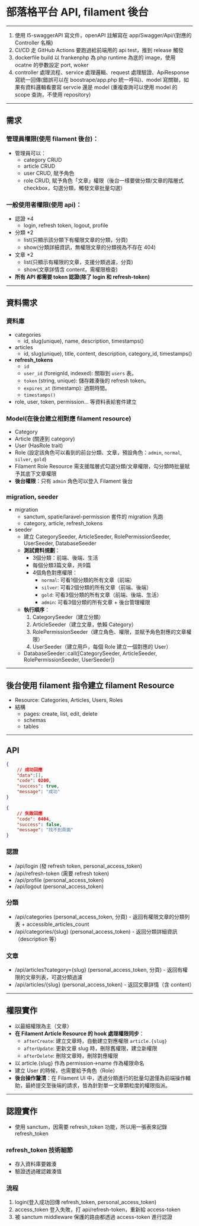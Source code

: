 # 部落格平台 API, filament 後台
---

1. 使用 l5-swaggerAPI 寫文件，openAPI 註解寫在 app/Swagger/Api/{對應的 Controller 名稱}
2. CI/CD 走 GitHub Actions 要跑過給前端用的 api test，推到 release 觸發
3. dockerfile build 以 frankenphp 為 php runtime 為底的 image，使用 ocatne 的參數設定 port, woker
4. controller 處理流程、service 處理邏輯、request 處理驗證、ApiResponse 寫統一回傳(錯誤可以在 boostrape/app.php 統一呼叫)、model 寫關聯，如果有資料邏輯看要寫 servcie 還是 model (重複查詢可以使用 model 的 scope 查詢，不使用 repository)

---
## 需求

### 管理員權限(使用 filament 後台)：
 - 管理員可以：
   - category CRUD
   - article CRUD
   - user CRUD, 賦予角色
   - role CRUD, 賦予角色「文章」權限（後台一樣要做分類/文章的階層式 checkbox，勾選分類，觸發文章批量勾選）

### 一般使用者權限(使用 api)：
 - 認證 *4
    - login, refresh token, logout, profile
 - 分類 *2
   - list(只顯示該分類下有權限文章的分類，分頁)
   - show(分類詳細資訊，無權限文章的分類視為不存在 404)
 - 文章 *2
   - list(只顯示有權限的文章，支援分類過濾，分頁)
   - show(文章詳情含 content，需權限檢查)
 - **所有 API 都需要 token 認證(除了 login 和 refresh-token)**

---
## 資料需求
### 資料庫
 - categories
   - id, slug(unique), name, description, timestamps()
 - articles
   - id, slug(unique), title, content, description, category_id, timestamps()
 - **refresh_tokens**
   - `id`
   - `user_id` (foreignId, indexed): 關聯到 `users` 表。
   - `token` (string, unique): 儲存雜湊後的 refresh token。
   - `expires_at` (timestamp): 過期時間。
   - `timestamps()`
 - role, user, token, permission... 等資料表給套件建立

### Model(在後台建立相對應 filament resource)
 - Category
 - Article (關連到 category)
 - User (HasRole trait)
 - Role (設定該角色可以看到的前台分類、文章，預設角色：`admin`, `normal`, `silver`, `gold`)
 - Filament Role Resource 需支援階層式勾選分類/文章權限，勾分類時批量賦予其底下文章權限
 - **後台權限**：只有 `admin` 角色可以登入 Filament 後台

### migration, seeder
 - migration
   - sanctum, spatie/laravel-permission 套件的 migration 先跑
   - category, article, refresh_tokens
 - seeder
   - 建立 CategorySeeder, ArticleSeeder, RolePermissionSeeder, UserSeeder, DatabaseSeeder
   - **測試資料規劃**：
     - 3個分類：前端、後端、生活
     - 每個分類3篇文章，共9篇
     - 4個角色對應權限：
       - `normal`: 可看1個分類的所有文章（前端）
       - `silver`: 可看2個分類的所有文章（前端、後端）
       - `gold`: 可看3個分類的所有文章（前端、後端、生活）
       - `admin`: 可看3個分類的所有文章 + 後台管理權限
   - **執行順序**：
     1. CategorySeeder（建立分類）
     2. ArticleSeeder（建立文章，依賴 Category）
     3. RolePermissionSeeder（建立角色、權限，並賦予角色對應的文章權限）
     4. UserSeeder（建立用戶，每個 Role 建立一個對應的 User）
   - DatabaseSeeder::call([CategorySeeder, ArticleSeeder, RolePermissionSeeder, UserSeeder])
---
## 後台使用 filament 指令建立 filament Resource
 - Resource: Categories, Articles, Users, Roles
 - 結構
   - pages: create, list, edit, delete
   - schemas
   - tables

---
## API
```json
{   
    // 成功回應
    "data":[],
    "code": 0200,
    "success": true,
    "message": "成功"
}
```
```json
{   
    // 失敗回應
    "code": 0404,
    "success": false,
    "message": "找不到頁面"
}
```
### 認證
 - /api/login (發 refresh token, personal_access_token)
 - /api/refresh-token (需要 refresh token)
 - /api/profile (personal_access_token)
 - /api/logout (personal_access_token)
### 分類
 - /api/categories (personal_access_token, 分頁) - 返回有權限文章的分類列表 + accessible_articles_count
 - /api/categories/{slug} (personal_access_token) - 返回分類詳細資訊（description 等）
### 文章
 - /api/articles?category={slug} (personal_access_token, 分頁) - 返回有權限的文章列表，可選分類過濾
 - /api/articles/{slug} (personal_access_token) - 返回文章詳情（含 content）

---
## 權限實作
 - 以最細權限為主（文章）
 - **在 Filament Article Resource 的 hook 處理權限同步**：
   - `afterCreate`: 建立文章時，自動建立對應權限 `article.{slug}`
   - `afterUpdate`: 更新文章 slug 時，刪除舊權限，建立新權限
   - `afterDelete`: 刪除文章時，刪除對應權限
 - 以 article.{slug} 作為 permission->name 作為權限命名
 - 建立 User 的時候，也需要給予角色（Role）
 - **後台操作釐清**：在 Filament UI 中，透過分類進行的批量勾選僅為前端操作輔助，最終提交至後端的請求，皆為針對單一文章顆粒度的權限指派。

---
## 認證實作
 - 使用 sanctum，因需要 refresh_token 功能，所以用一張表來記錄 refresh_token

### refresh_token 技術細節
 - 存入資料庫要雜湊
 - 驗證透過確認雜湊值

### 流程

1. login(登入成功回傳 refresh_token, personal_access_token)
2. access_token 登入失敗，打 api/refresh-token，重新給 access-token
3. 被 sanctum middleware 保護的路由都透過 access-token 進行認證
